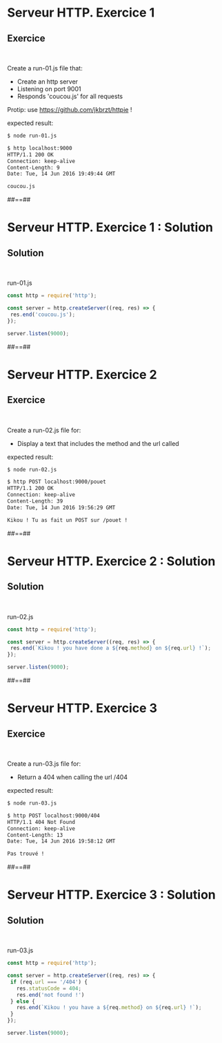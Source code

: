 <!-- .slide: class="exercice" -->
# Serveur HTTP. Exercice 1

## Exercice

<br>

Create a run-01.js file that:
* Create an http server
* Listening on port 9001
* Responds 'coucou.js' for all requests

Protip: use https://github.com/jkbrzt/httpie !

expected result:

```bash
$ node run-01.js
```

```bash
$ http localhost:9000
HTTP/1.1 200 OK
Connection: keep-alive
Content-Length: 9
Date: Tue, 14 Jun 2016 19:49:44 GMT

coucou.js
```

##==##
<!-- .slide: class="exercice" -->
# Serveur HTTP. Exercice 1 : Solution

## Solution

<br>

run-01.js

```javascript
const http = require('http');

const server = http.createServer((req, res) => {
 res.end('coucou.js');
});

server.listen(9000);
```

##==##
<!-- .slide: class="exercice" -->
# Serveur HTTP. Exercice 2

## Exercice

<br>

Create a run-02.js file for:
* Display a text that includes the method and the url called

expected result:

```bash
$ node run-02.js
```

```bash
$ http POST localhost:9000/pouet                                                            
HTTP/1.1 200 OK
Connection: keep-alive
Content-Length: 39
Date: Tue, 14 Jun 2016 19:56:29 GMT

Kikou ! Tu as fait un POST sur /pouet !
```

##==##
<!-- .slide: class="exercice" -->
# Serveur HTTP. Exercice 2 : Solution

## Solution

<br>

run-02.js
```javascript
const http = require('http');

const server = http.createServer((req, res) => {
 res.end(`Kikou ! you have done a ${req.method} on ${req.url} !`);
});

server.listen(9000);
```

##==##
<!-- .slide: class="exercice" -->
# Serveur HTTP. Exercice 3

## Exercice

<br>

Create a run-03.js file for:
* Return a 404 when calling the url /404

expected result:

```bash
$ node run-03.js
```

```bash
$ http POST localhost:9000/404  
HTTP/1.1 404 Not Found
Connection: keep-alive
Content-Length: 13
Date: Tue, 14 Jun 2016 19:58:12 GMT

Pas trouvé !
```

##==##
<!-- .slide: class="exercice" -->
# Serveur HTTP. Exercice 3 : Solution

## Solution

<br>

run-03.js
```javascript
const http = require('http');

const server = http.createServer((req, res) => {
 if (req.url === '/404') {
   res.statusCode = 404;
   res.end('not found !')
 } else {
   res.end(`Kikou ! you have a ${req.method} on ${req.url} !`);
 }
});

server.listen(9000);
```
